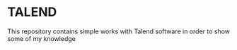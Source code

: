 # TALEND
This repository contains simple works with Talend software in order to show some of my knowledge
